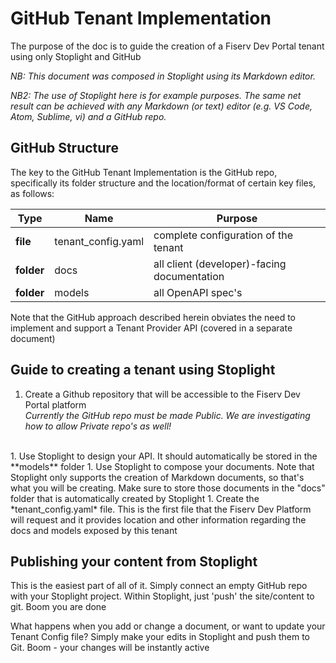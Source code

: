# GitHub Tenant Implementation

The purpose of the doc is to guide the creation of a Fiserv Dev Portal tenant using only Stoplight and GitHub

*NB: This document was composed in Stoplight using its Markdown editor.*

*NB2: The use of Stoplight here is for example purposes.  The same net result can be achieved with any Markdown (or text) editor (e.g. VS Code, Atom, Sublime, vi) and a GitHub repo.*

## GitHub Structure ##

The key to the GitHub Tenant Implementation is the GitHub repo, specifically its folder structure and the location/format of certain key files, as follows:

Type | Name | Purpose
---------|----------|----------
 **file** | tenant_config.yaml | complete configuration of the tenant
 **folder** | docs | all client (developer)-facing documentation
 **folder** | models | all OpenAPI spec's

Note that the GitHub approach described herein obviates the need to implement and support a Tenant Provider API (covered in a separate document)


## Guide to creating a tenant using Stoplight
1. Create a Github repository that will be accessible to the Fiserv Dev Portal platform
<br>*Currently the GitHub repo must be made Public.  We are investigating how to allow Private repo's as well!*
<br>
1. Use Stoplight to design your API.  It should automatically be stored in the **models** folder
1. Use Stoplight to compose your documents.  Note that Stoplight only supports the creation of Markdown documents, so that's what you will be creating.  Make sure to store those documents in the "docs" folder that is automatically created by Stoplight
1. Create the *tenant_config.yaml* file.  This is the first file that the Fiserv Dev Platform will request and it provides location and other information regarding the docs and models exposed by this tenant

## Publishing your content from Stoplight
This is the easiest part of all of it.  Simply connect an empty GitHub repo with your Stoplight project.  Within Stoplight, just 'push' the site/content to git.   Boom you are done

What happens when you add or change a document, or want to update your Tenant Config file?  Simply make your edits in Stoplight and push them to Git.   Boom - your changes will be instantly active




